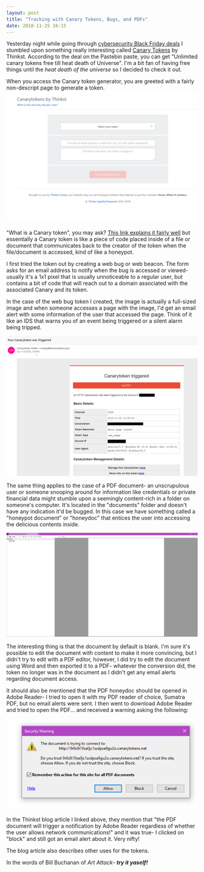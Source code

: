 ```yaml
---
layout: post
title: "Tracking with Canary Tokens, Bugs, and PDFs"
date: 2018-11-25 16:15
---
```


Yesterday night while going through [cybersecurity Black Friday deals](https://pastebin.com/aLBfQT6H) I stumbled upon something really interesting called [Canary Tokens](https://canarytokens.org/generate) by Thinkst. 
According to the deal on the Pastebin paste, you can get "Unlimited canary tokens free till heat death of Universe". I'm a bit fan of having free things until the *heat death of the universe* so I decided to check it out.

When you access the Canary token generator, you are greeted with a fairly non-descript page to generate a token.
![Canary token generator](/assets/canary1.PNG)

"What is a Canary token", you may ask? [This link explains it fairly well](https://blog.thinkst.com/p/canarytokensorg-quick-free-detection.html) but essentially a Canary token
is like a piece of code placed inside of a file or document that communicates back to the creator of the token when the file/document is accessed, kind of like a honeypot.

I first tried the token out by creating a web bug or web beacon. The form asks for an email address to notify when the bug is accessed or viewed- usually it's a 1x1 pixel that is 
usually unnoticeable to a regular user, but contains a bit of code that will reach out to a domain associated with the associated Canary and its token.

In the case of the web bug token I created, the image is actually a full-sized image and when someone accesses a page with the image, I'd get an email alert with some information
of the user that accessed the page. Think of it like an IDS that warns you of an event being triggered or a silent alarm being tripped.

![Canary token web bug](/assets/canary2.png)

The same thing applies to the case of a PDF document- an unscrupulous user or someone snooping around for information like credentials or private financial data might 
stumble upon a seemingly content-rich in a folder on someone's computer. It's located in the "documents" folder and doesn't have any indication it'd be bugged. In this case 
we have something called a "honeypot document" or "honeydoc" that entices the user into accessing the delicious contents inside. 

![Canary token PDF doc](/assets/canary4.png)

The interesting thing is that the document by default is blank. I'm sure it's possible to edit the document with content to make it more convincing, but I didn't try to edit with 
a PDF editor, however, I did try to edit the document using Word and then exported it to a PDF- whatever the conversion did, the token no longer was in the document as I didn't 
get any email alerts regarding document access.

It should also be mentioned that the PDF honeydoc should be opened in Adobe Reader- I tried to open it with my PDF reader of choice, Sumatra PDF, but no email alerts were sent.
I then went to download Adobe Reader and tried to open the PDF... and received a warning asking the following:

![Canary token PDF doc](/assets/canary5.png)

In the Thinkst blog article I linked above, they mention that "the PDF document will trigger a notification by Adobe Reader regardless of whether the user allows network communications!"
and it was true- I clicked on "block" and still got an email alert about it. Very nifty!

The blog article also describes other uses for the tokens.

In the words of Bill Buchanan of *Art Attack*- ***try it yaself!***

